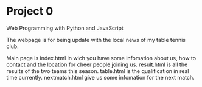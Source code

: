 # Project 0

Web Programming with Python and JavaScript

The webpage is for being update with the local news of my table tennis club.

Main page is index.html in wich you have some infomation about us, how to contact and the location for cheer people joining us.
result.html is all the results of the two teams this season.
table.html is the qualification in real time currently.
nextmatch.html give us some infomation for the next match.

